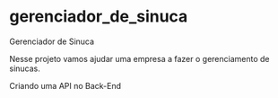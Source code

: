 # gerenciador_de_sinuca
Gerenciador de Sinuca

Nesse projeto vamos ajudar uma empresa a fazer o gerenciamento de sinucas.

Criando uma API no Back-End
